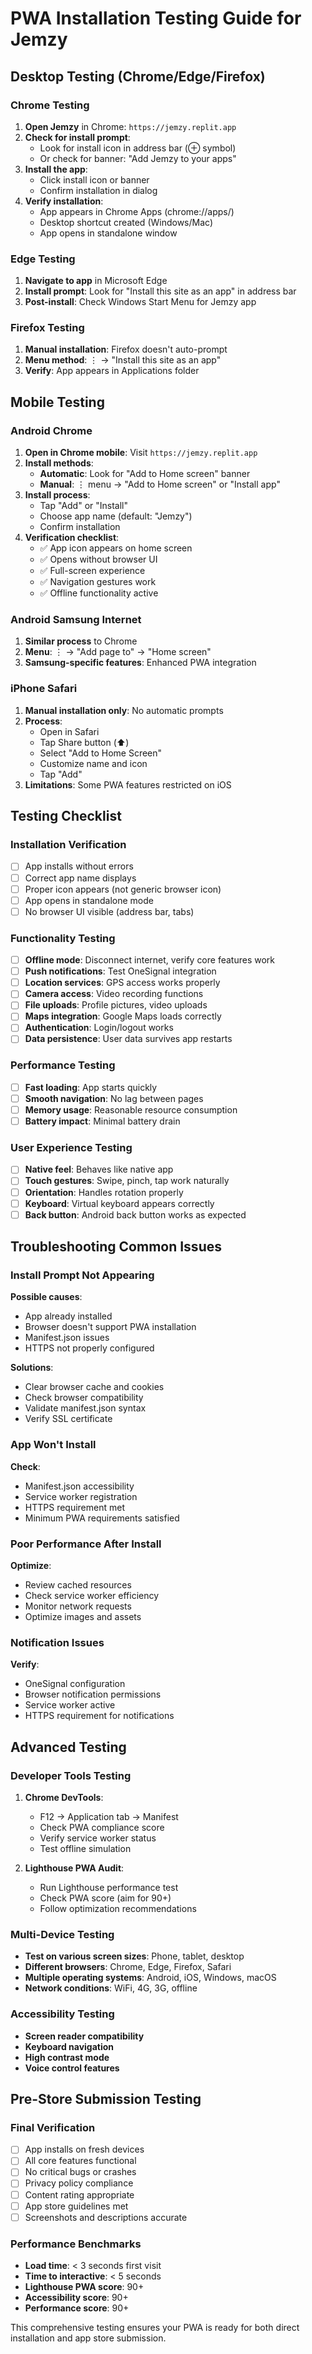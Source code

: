 # PWA Installation Testing Guide for Jemzy

## Desktop Testing (Chrome/Edge/Firefox)

### Chrome Testing
1. **Open Jemzy** in Chrome: `https://jemzy.replit.app`
2. **Check for install prompt**:
   - Look for install icon in address bar (⊕ symbol)
   - Or check for banner: "Add Jemzy to your apps"
3. **Install the app**:
   - Click install icon or banner
   - Confirm installation in dialog
4. **Verify installation**:
   - App appears in Chrome Apps (chrome://apps/)
   - Desktop shortcut created (Windows/Mac)
   - App opens in standalone window

### Edge Testing
1. **Navigate to app** in Microsoft Edge
2. **Install prompt**: Look for "Install this site as an app" in address bar
3. **Post-install**: Check Windows Start Menu for Jemzy app

### Firefox Testing
1. **Manual installation**: Firefox doesn't auto-prompt
2. **Menu method**: ⋮ → "Install this site as an app"
3. **Verify**: App appears in Applications folder

## Mobile Testing

### Android Chrome
1. **Open in Chrome mobile**: Visit `https://jemzy.replit.app`
2. **Install methods**:
   - **Automatic**: Look for "Add to Home screen" banner
   - **Manual**: ⋮ menu → "Add to Home screen" or "Install app"
3. **Install process**:
   - Tap "Add" or "Install"
   - Choose app name (default: "Jemzy")
   - Confirm installation
4. **Verification checklist**:
   - ✅ App icon appears on home screen
   - ✅ Opens without browser UI
   - ✅ Full-screen experience
   - ✅ Navigation gestures work
   - ✅ Offline functionality active

### Android Samsung Internet
1. **Similar process** to Chrome
2. **Menu**: ⋮ → "Add page to" → "Home screen"
3. **Samsung-specific features**: Enhanced PWA integration

### iPhone Safari
1. **Manual installation only**: No automatic prompts
2. **Process**:
   - Open in Safari
   - Tap Share button (⬆️)
   - Select "Add to Home Screen"
   - Customize name and icon
   - Tap "Add"
3. **Limitations**: Some PWA features restricted on iOS

## Testing Checklist

### Installation Verification
- [ ] App installs without errors
- [ ] Correct app name displays
- [ ] Proper icon appears (not generic browser icon)
- [ ] App opens in standalone mode
- [ ] No browser UI visible (address bar, tabs)

### Functionality Testing
- [ ] **Offline mode**: Disconnect internet, verify core features work
- [ ] **Push notifications**: Test OneSignal integration
- [ ] **Location services**: GPS access works properly
- [ ] **Camera access**: Video recording functions
- [ ] **File uploads**: Profile pictures, video uploads
- [ ] **Maps integration**: Google Maps loads correctly
- [ ] **Authentication**: Login/logout works
- [ ] **Data persistence**: User data survives app restarts

### Performance Testing
- [ ] **Fast loading**: App starts quickly
- [ ] **Smooth navigation**: No lag between pages
- [ ] **Memory usage**: Reasonable resource consumption
- [ ] **Battery impact**: Minimal battery drain

### User Experience Testing
- [ ] **Native feel**: Behaves like native app
- [ ] **Touch gestures**: Swipe, pinch, tap work naturally
- [ ] **Orientation**: Handles rotation properly
- [ ] **Keyboard**: Virtual keyboard appears correctly
- [ ] **Back button**: Android back button works as expected

## Troubleshooting Common Issues

### Install Prompt Not Appearing
**Possible causes**:
- App already installed
- Browser doesn't support PWA installation
- Manifest.json issues
- HTTPS not properly configured

**Solutions**:
- Clear browser cache and cookies
- Check browser compatibility
- Validate manifest.json syntax
- Verify SSL certificate

### App Won't Install
**Check**:
- Manifest.json accessibility
- Service worker registration
- HTTPS requirement met
- Minimum PWA requirements satisfied

### Poor Performance After Install
**Optimize**:
- Review cached resources
- Check service worker efficiency
- Monitor network requests
- Optimize images and assets

### Notification Issues
**Verify**:
- OneSignal configuration
- Browser notification permissions
- Service worker active
- HTTPS requirement for notifications

## Advanced Testing

### Developer Tools Testing
1. **Chrome DevTools**:
   - F12 → Application tab → Manifest
   - Check PWA compliance score
   - Verify service worker status
   - Test offline simulation

2. **Lighthouse PWA Audit**:
   - Run Lighthouse performance test
   - Check PWA score (aim for 90+)
   - Follow optimization recommendations

### Multi-Device Testing
- **Test on various screen sizes**: Phone, tablet, desktop
- **Different browsers**: Chrome, Edge, Firefox, Safari
- **Multiple operating systems**: Android, iOS, Windows, macOS
- **Network conditions**: WiFi, 4G, 3G, offline

### Accessibility Testing
- **Screen reader compatibility**
- **Keyboard navigation**
- **High contrast mode**
- **Voice control features**

## Pre-Store Submission Testing

### Final Verification
- [ ] App installs on fresh devices
- [ ] All core features functional
- [ ] No critical bugs or crashes
- [ ] Privacy policy compliance
- [ ] Content rating appropriate
- [ ] App store guidelines met
- [ ] Screenshots and descriptions accurate

### Performance Benchmarks
- **Load time**: < 3 seconds first visit
- **Time to interactive**: < 5 seconds
- **Lighthouse PWA score**: 90+
- **Accessibility score**: 90+
- **Performance score**: 90+

This comprehensive testing ensures your PWA is ready for both direct installation and app store submission.